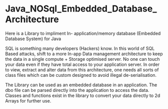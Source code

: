 # Java_NOSql_Embedded_Database_Architecture
Here is a Library to impliment In- application/memory database (Embedded Database System) for Java 

SQL is something many developers (Hackers) know. In this world of SQL Based attacks, shift to a more In-app Data management architecture to keep the data in a single compute + Storage optimised server. No one can touch your data even if they have total access to your application server. In order to view, extract and alter data from this architecture, one needs all sorts of class files which can be custom designed to avoid illegal de-serialisation.

The Library can be used as an embedded database in an application. The dbo file can be parsed directly into the application to access the data. Classes and functions exist in the library to convert your data directly to 2d Arrays for further use.

